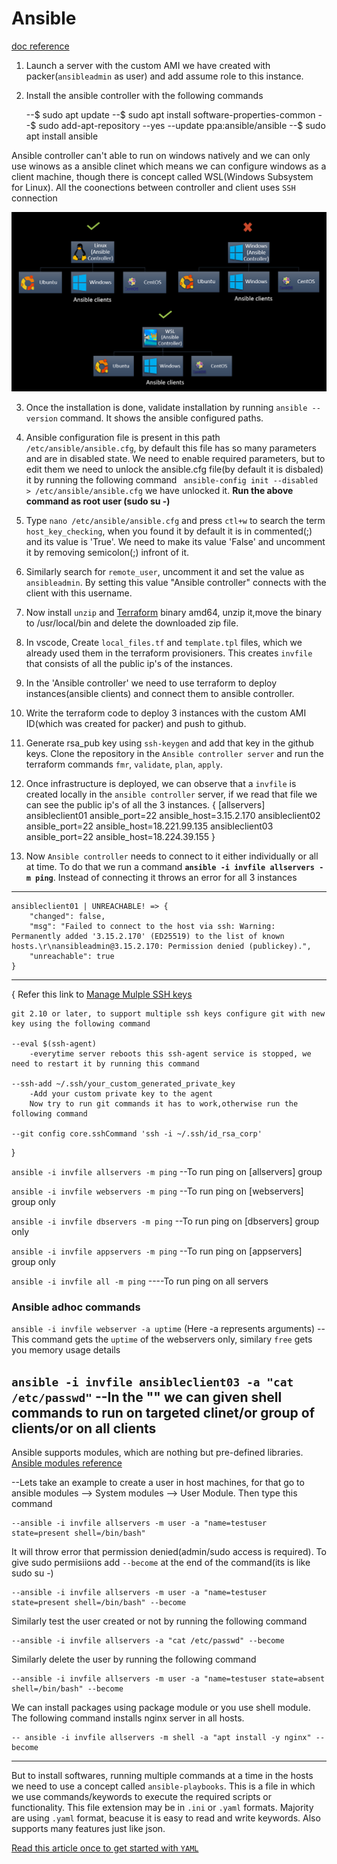 # Ansible

[doc reference](https://docs.ansible.com/ansible-core/devel/index.html)

1. Launch a server with the custom AMI we have created with packer(`ansibleadmin` as user) and add assume role to this instance.

2. Install the ansible controller with the following commands

    --$ sudo apt update
    --$ sudo apt install software-properties-common
    --$ sudo add-apt-repository --yes --update ppa:ansible/ansible
    --$ sudo apt install ansible

Ansible controller can't able to run on windows natively and we can only use winows as a ansible clinet which means we can configure windows as a client machine, though there is concept called WSL(Windows Subsystem for Linux). All the coonections between controller and client uses `SSH` connection

![Ansible Controller Support](https://github.com/ModernVishwamithra/DevOps/blob/main/Ansible/images/ansible-controller.png)

3. Once the installation is done, validate installation by running `ansible --version` command. It shows the ansible configured paths.

4. Ansible configuration file is present in this path `/etc/ansible/ansible.cfg`, by default this file has so many parameters and are in disabled state. We need to enable required parameters, but to edit them we need to unlock the ansible.cfg file(by default it is disbaled) it by running the following command ` ansible-config init --disabled > /etc/ansible/ansible.cfg` we have unlocked it. **Run the above command as root user (sudo su -)**

5. Type `nano /etc/ansible/ansible.cfg` and press `ctl+w` to search the term `host_key_checking`, when you found it by default it is in commented(;) and its value is 'True'. We need to make its value 'False' and uncomment it by removing semicolon(;) infront of it.

6. Similarly search for `remote_user`, uncomment it and set the value as `ansibleadmin`. By setting this value "Ansible controller" connects with the client with this username.

7. Now install `unzip` and [Terraform](https://developer.hashicorp.com/terraform/downloads) binary amd64, unzip it,move the binary to /usr/local/bin and delete the downloaded zip file.

8. In vscode, Create `local_files.tf` and `template.tpl` files, which we already used them in the terraform provisioners. This creates `invfile` that consists of all the public ip's of the instances.

9. In the 'Ansible controller' we need to use terraform to deploy instances(ansible clients) and connect them to ansible controller.

10. Write the terraform code to deploy 3 instances with the custom AMI ID(which was created for packer) and push to github.

11. Generate rsa_pub key using `ssh-keygen` and add that key in the github keys. Clone the repository in the `Ansible controller server` and run the terraform commands `fmr`, `validate`, `plan`, `apply`. 

12. Once infrastructure is deployed, we can observe that a `invfile` is created locally in the `ansible controller` server, if we read that file we can see the public ip's of all the 3 instances.
{
    [allservers]
    ansibleclient01 ansible_port=22 ansible_host=3.15.2.170
    ansibleclient02 ansible_port=22 ansible_host=18.221.99.135
    ansibleclient03 ansible_port=22 ansible_host=18.224.39.155
}

13. Now `Ansible controller` needs to connect to it either individually or all at time. To do that we run a command 
**`ansible -i invfile allservers -m ping`**. Instead of connecting it throws an error for all 3 instances

------
    ansibleclient01 | UNREACHABLE! => {
        "changed": false,
        "msg": "Failed to connect to the host via ssh: Warning: Permanently added '3.15.2.170' (ED25519) to the list of known hosts.\r\nansibleadmin@3.15.2.170: Permission denied (publickey).",
        "unreachable": true
    }
-----

{
    Refer this link to [Manage Mulple SSH keys](https://www.freecodecamp.org/news/how-to-manage-multiple-ssh-keys/)

    git 2.10 or later, to support multiple ssh keys configure git with new key using the following command

    --eval $(ssh-agent) 
        -everytime server reboots this ssh-agent service is stopped, we need to restart it by running this command
    
    --ssh-add ~/.ssh/your_custom_generated_private_key
        -Add your custom private key to the agent
        Now try to run git commands it has to work,otherwise run the following command

    --git config core.sshCommand 'ssh -i ~/.ssh/id_rsa_corp'


}

`ansible -i invfile allservers -m ping`
    --To run ping on [allservers] group

`ansible -i invfile webservers -m ping`
    --To run ping on [webservers] group only

`ansible -i invfile dbservers -m ping`
    --To run ping on [dbservers] group only

`ansible -i invfile appservers -m ping`
    --To run ping on [appservers] group only

`ansible -i invfile all -m ping`
    ----To run ping on all servers
### Ansible adhoc commands

`ansible -i invfile webserver -a uptime` (Here -a represents arguments)
--This command gets the `uptime` of the webservers only, similary `free` gets you memory usage details

`ansible -i invfile ansibleclient03 -a "cat /etc/passwd"`
--In the "" we can given shell commands to run on targeted clinet/or group of clients/or on all clients
-----

Ansible supports modules, which are nothing but pre-defined libraries. [Ansible modules reference](https://docs.ansible.com/ansible/2.9/modules/list_of_all_modules.html)

--Lets take an example to create a user in host machines, for that go to ansible modules --> System modules --> User Module. Then type this command 

    --ansible -i invfile allservers -m user -a "name=testuser state=present shell=/bin/bash"

It will throw error that permission denied(admin/sudo access is required). To give sudo permisiions add `--become` at the end of the command(its is like sudo su -)

    --ansible -i invfile allservers -m user -a "name=testuser state=present shell=/bin/bash" --become

Similarly test the user created or not by running the following command

    --ansible -i invfile allservers -a "cat /etc/passwd" --become

Similarly delete the user by running the following command

    --ansible -i invfile allservers -m user -a "name=testuser state=absent shell=/bin/bash" --become

We can install packages using package module or you use shell module. The following command installs nginx server in all hosts.

    -- ansible -i invfile allservers -m shell -a "apt install -y nginx" --become
-----

But to install softwares, running multiple commands at a time in the hosts we need to use a concept called `ansible-playbooks`. This is a file in which we use commands/keywords to execute the required scripts or functionality. This file extension may be in ``.ini`` or ``.yaml`` formats. Majority are using `.yaml` format, beacuse it is easy to read and write keywords. Also supports many features just like json.

[Read this article once to get started with `YAML`](https://www.cloudbees.com/blog/yaml-tutorial-everything-you-need-get-started)